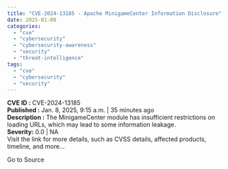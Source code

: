```yaml
---
title: "CVE-2024-13185 - Apache MinigameCenter Information Disclosure"
date: 2025-01-08
categories: 
  - "cve"
  - "cybersecurity"
  - "cybersecurity-awareness"
  - "security"
  - "threat-intelligence"
tags: 
  - "cve"
  - "cybersecurity"
  - "security"
---
```


**CVE ID :** CVE-2024-13185  
**Published :** Jan. 8, 2025, 9:15 a.m. | 35 minutes ago  
**Description :** The MinigameCenter module has insufficient restrictions on loading URLs, which may lead to some information leakage.  
**Severity:** 0.0 | NA  
Visit the link for more details, such as CVSS details, affected products, timeline, and more...

Go to Source
